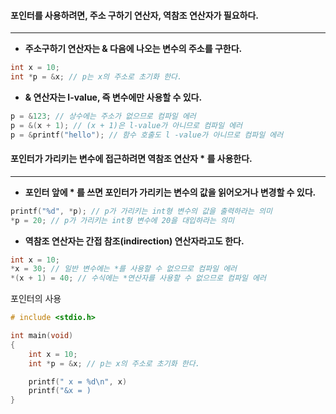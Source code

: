 #### 포인터를 사용하려면, 주소 구하기 연산자, 역참조 연산자가 필요하다. ####
____
- **주소구하기 연산자는 & 다음에 나오는 변수의 주소를 구한다.**
```c
int x = 10;
int *p = &x; // p는 x의 주소로 초기화 한다.
```

- **& 연산자는 l-value, 즉 변수에만 사용할 수 있다.**
```c
p = &123; // 상수에는 주소가 없으므로 컴파일 에러
p = &(x + 1); // (x + 1)은 l-value가 아니므로 컴파일 에러
p = &printf("hello"); // 함수 호출도 l -value가 아니므로 컴파일 에러
```

#### 포인터가 가리키는 변수에 접근하려면 역참조 연산자 * 를 사용한다. ####
____
- **포인터 앞에 * 를 쓰면 포인터가 가리키는 변수의 값을 읽어오거나 변경할 수 있다.**
```c
printf("%d", *p); // p가 가리키는 int형 변수의 값을 출력하라는 의미
*p = 20; // p가 가리키는 int형 변수에 20을 대입하라는 의미
```

- **역참조 연산자는 간접 참조(indirection) 연산자라고도 한다.**
```c
int x = 10;
*x = 30; // 일반 변수에는 *를 사용할 수 없으므로 컴파일 에러
*(x + 1) = 40; // 수식에는 *연산자를 사용할 수 없으므로 컴파일 에러
```

포인터의 사용
```c
# include <stdio.h>

int main(void)
{
	int x = 10;
	int *p = &x; // p는 x의 주소로 초기화 한다.

	printf(" x = %d\n", x)
	printf("&x = )
}
```